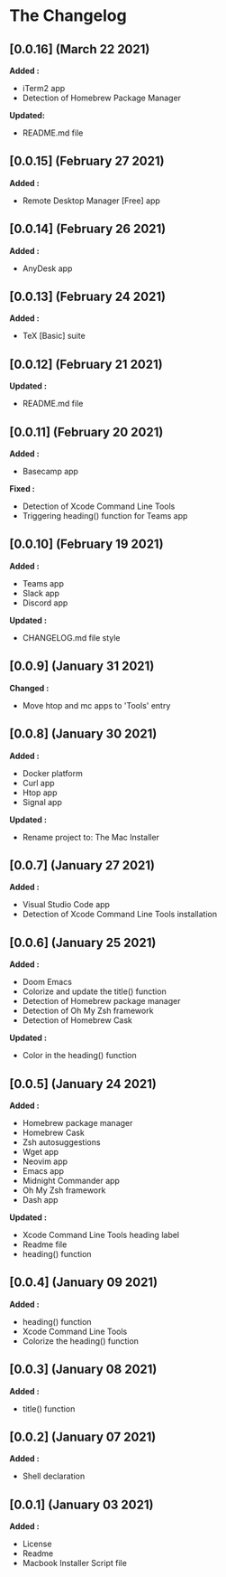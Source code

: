 # The Changelog

## [0.0.16] (March 22 2021)

**Added :**
- iTerm2 app
- Detection of Homebrew Package Manager

**Updated:**
- README.md file


## [0.0.15] (February 27 2021)

**Added :**
- Remote Desktop Manager [Free] app


## [0.0.14] (February 26 2021)

**Added :**
- AnyDesk app


## [0.0.13] (February 24 2021)

**Added :**
- TeX [Basic] suite


## [0.0.12] (February 21 2021)

**Updated :**

- README.md file


## [0.0.11] (February 20 2021)

**Added :**

- Basecamp app

**Fixed :**

- Detection of Xcode Command Line Tools
- Triggering heading() function for Teams app


## [0.0.10] (February 19 2021)

**Added :**

- Teams app
- Slack app
- Discord app

**Updated :**

- CHANGELOG.md file style


## [0.0.9] (January 31 2021)

**Changed :**

- Move htop and mc apps to 'Tools' entry


## [0.0.8] (January 30 2021)

**Added :**

- Docker platform
- Curl app
- Htop app
- Signal app

**Updated :**

- Rename project to: The Mac Installer


## [0.0.7] (January 27 2021)

**Added :**

- Visual Studio Code app
- Detection of Xcode Command Line Tools installation


## [0.0.6] (January 25 2021)

**Added :**

- Doom Emacs
- Colorize and update the title() function
- Detection of Homebrew package manager
- Detection of Oh My Zsh framework
- Detection of Homebrew Cask

**Updated :**

- Color in the heading() function


## [0.0.5] (January 24 2021)

**Added :**

- Homebrew package manager
- Homebrew Cask
- Zsh autosuggestions
- Wget app
- Neovim app
- Emacs app
- Midnight Commander app
- Oh My Zsh framework
- Dash app

**Updated :**

- Xcode Command Line Tools heading label
- Readme file
- heading() function


## [0.0.4] (January 09 2021)

**Added :**

- heading() function
- Xcode Command Line Tools
- Colorize the heading() function


## [0.0.3] (January 08 2021)

**Added :**

- title() function


## [0.0.2] (January 07 2021)

**Added :**

- Shell declaration


## [0.0.1] (January 03 2021)

**Added :**

- License
- Readme
- Macbook Installer Script file

